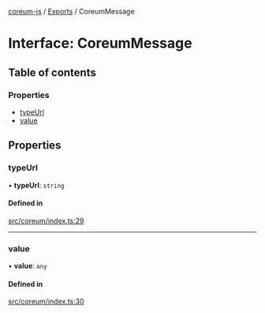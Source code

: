 [coreum-js](../README.md) / [Exports](../modules.md) / CoreumMessage

# Interface: CoreumMessage

## Table of contents

### Properties

- [typeUrl](CoreumMessage.md#typeurl)
- [value](CoreumMessage.md#value)

## Properties

### typeUrl

• **typeUrl**: `string`

#### Defined in

[src/coreum/index.ts:29](https://github.com/CooperFoundation/coreum-js/blob/b574423/src/coreum/index.ts#L29)

___

### value

• **value**: `any`

#### Defined in

[src/coreum/index.ts:30](https://github.com/CooperFoundation/coreum-js/blob/b574423/src/coreum/index.ts#L30)
